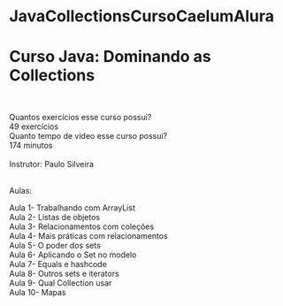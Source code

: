 # JavaCollectionsCursoCaelumAlura

<h1>Curso Java: Dominando as Collections</h1><br>

Quantos exercícios esse curso possui?<br>
49 exercícios<br>
Quanto tempo de vídeo esse curso possui?<br>
174 minutos<br><br>
Instrutor: Paulo Silveira<br><br>

Aulas: <br>

Aula 1- Trabalhando com ArrayList<br>
Aula 2- Listas de objetos<br>
Aula 3- Relacionamentos com coleções<br>
Aula 4- Mais práticas com relacionamentos<br>
Aula 5- O poder dos sets<br>
Aula 6- Aplicando o Set no modelo<br>
Aula 7- Equals e hashcode<br>
Aula 8- Outros sets e iterators<br>
Aula 9- Qual Collection usar<br>
Aula 10- Mapas<br>
